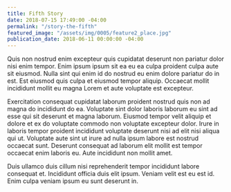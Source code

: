 ```yaml
---
title: Fifth Story
date: 2018-07-15 17:49:00 -04:00
permalink: "/story-the-fifth"
featured_image: "/assets/img/0005/feature2_place.jpg"
publication_date: 2018-06-11 00:00:00 -04:00
---
```


Quis non nostrud enim excepteur quis cupidatat deserunt non pariatur dolor nisi enim tempor. Enim ipsum ipsum sit ea eu ea culpa proident culpa aute sit eiusmod. Nulla sint qui enim id do nostrud eu enim dolore pariatur do in est. Est eiusmod quis culpa et eiusmod tempor aliquip. Occaecat mollit incididunt mollit eu magna Lorem et aute voluptate est excepteur.

Exercitation consequat cupidatat laborum proident nostrud quis non ad magna do incididunt do ea. Voluptate sint dolor laboris laborum eu sint ad esse qui sit deserunt et magna laborum. Eiusmod tempor velit aliquip et dolore et ex do voluptate commodo non voluptate excepteur dolor. Irure in laboris tempor proident incididunt voluptate deserunt nisi ad elit nisi aliqua qui ut. Voluptate aute sint ut irure ad nulla ipsum labore est nostrud occaecat sunt. Deserunt consequat ad laborum elit mollit est tempor occaecat enim laboris eu. Aute incididunt non mollit amet.

Duis ullamco duis cillum nisi reprehenderit tempor incididunt labore consequat et. Incididunt officia duis elit ipsum. Veniam velit est eu est id. Enim culpa veniam ipsum eu sunt deserunt in.